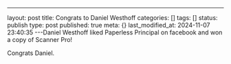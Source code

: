 ---
layout: post
title: Congrats to Daniel Westhoff
categories: []
tags: []
status: publish
type: post
published: true
meta: {}
last_modified_at: 2024-11-07 23:40:35
---Daniel Westhoff liked Paperless Principal on facebook and won a copy of Scanner Pro! ​

​Congrats Daniel. ​
